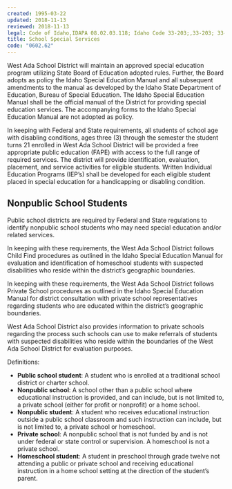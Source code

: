 ```yaml
---
created: 1995-03-22
updated: 2018-11-13
reviewed: 2018-11-13
legal: Code of Idaho,IDAPA 08.02.03.118; Idaho Code 33-203;,33-203; 33-203(9) Idaho Special Education,Manual, Chapter 9
title: School Special Services
code: "0602.62"
---
```


West Ada School District will maintain an approved special education program utilizing State Board of Education adopted rules. Further, the Board adopts as policy the Idaho Special Education Manual and all subsequent amendments to the manual as developed by the Idaho State Department of Education, Bureau of Special Education. The Idaho Special Education Manual shall be the official manual of the District for providing special education services. The accompanying forms to the Idaho Special Education Manual are not adopted as policy.

In keeping with Federal and State requirements, all students of school age with disabling conditions, ages three (3) through the semester the student turns 21 enrolled in West Ada School District will be provided a free appropriate public education (FAPE) with access to the full range of required services. The district will provide identification, evaluation, placement, and service activities for eligible students. Written Individual Education Programs (IEP’s) shall be developed for each eligible student placed in special education for a handicapping or disabling condition.

## Nonpublic School Students

Public school districts are required by Federal and State regulations to identify nonpublic school students who may need special education and/or related services.

In keeping with these requirements, the West Ada School District follows Child Find procedures as outlined in the Idaho Special Education Manual for evaluation and identification of homeschool students with suspected disabilities who reside within the district’s geographic boundaries.

In keeping with these requirements, the West Ada School District follows Private School procedures as outlined in the Idaho Special Education Manual for district consultation with private school representatives regarding students who are educated within the district’s geographic boundaries.

West Ada School District also provides information to private schools regarding the process such schools can use to make referrals of students with suspected disabilities who reside within the boundaries of the West Ada School District for evaluation purposes.

Definitions:
- **Public school student**: A student who is enrolled at a traditional school district or charter school.
- **Nonpublic school**: A school other than a public school where educational instruction is provided, and can include, but is not limited to, a private school (either for profit or nonprofit) or a home school.
- **Nonpublic student**: A student who receives educational instruction outside a public school classroom and such instruction can include, but is not limited to, a private school or homeschool.
- **Private school**: A nonpublic school that is not funded by and is not under federal or state control or supervision. A homeschool is not a private school.
- **Homeschool student**: A student in preschool through grade twelve not attending a public or private school and receiving educational instruction in a home school setting at the direction of the student’s parent.

